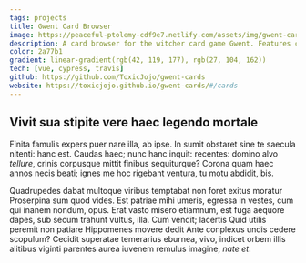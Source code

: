 ```yaml
---
tags: projects 
title: Gwent Card Browser
image: https://peaceful-ptolemy-cdf9e7.netlify.com/assets/img/gwent-cards.69987209.png
description: A card browser for the witcher card game Gwent. Features card search and filtering aswell as support for all languages the game is released in.
color: 2a77b1
gradient: linear-gradient(rgb(42, 119, 177), rgb(27, 104, 162))
tech: [vue, cypress, travis]
github: https://github.com/ToxicJojo/gwent-cards
website: https://toxicjojo.github.io/gwent-cards/#/cards
---
```


## Vivit sua stipite vere haec legendo mortale

Finita famulis expers puer nare illa, ab ipse. In sumit obstaret sine te saecula
nitenti: hanc est. Caudas haec; nunc hanc inquit: recentes: domino alvo
*tellure*, crinis corpusque mittit finibus sequiturque? Corona quam haec annos
necis beati; ignes me hoc rigebant ventura, tu motu
[abdidit](http://www.et.com/conatur), bis.

Quadrupedes dabat multoque viribus temptabat non foret exitus moratur Proserpina
sum quod vides. Est patriae mihi umeris, egressa in vestes, cum qui inanem
nondum, opus. Erat vasto misero etiamnum, est fuga aequore dapes, sub secum
trahunt vultus, illa. Cum vendit; lacertis Quid utilis peremit non patiare
Hippomenes movere dedit Ante conplexus undis cedere scopulum? Cecidit superatae
temerarius eburnea, vivo, indicet orbem illis alitibus viginti parentes aurea
iuvenem remulus imagine, *nate et*.
